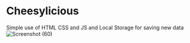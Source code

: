 # Cheesylicious
Simple use of HTML CSS and JS and Local Storage for saving new data
![Screenshot (60)](https://user-images.githubusercontent.com/53890286/99182746-6be2b100-2769-11eb-99af-a8be6c7b2813.png)
